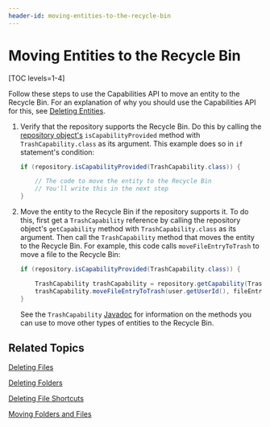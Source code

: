 ```yaml
---
header-id: moving-entities-to-the-recycle-bin
---
```


# Moving Entities to the Recycle Bin

[TOC levels=1-4]

Follow these steps to use the Capabilities API to move an entity to the Recycle 
Bin. For an explanation of why you should use the Capabilities API for this, see 
[Deleting Entities](/docs/7-2/frameworks/-/knowledge_base/f/deleting-entities). 

1.  Verify that the repository supports the Recycle Bin. Do this by calling the 
    [repository object's](/docs/7-2/frameworks/-/knowledge_base/f/documents-and-media-api#specifying-repositories) 
    `isCapabilityProvided` method with `TrashCapability.class` as its argument. 
    This example does so in `if` statement's condition: 

    ```java
    if (repository.isCapabilityProvided(TrashCapability.class)) {

        // The code to move the entity to the Recycle Bin
        // You'll write this in the next step
    }
    ```

2.  Move the entity to the Recycle Bin if the repository supports it. To do 
    this, first get a `TrashCapability` reference by calling the repository 
    object's `getCapability` method with `TrashCapability.class` as its 
    argument. Then call the `TrashCapability` method that moves the entity to 
    the Recycle Bin. For example, this code calls `moveFileEntryToTrash` to move 
    a file to the Recycle Bin: 

    ```java
    if (repository.isCapabilityProvided(TrashCapability.class)) {

        TrashCapability trashCapability = repository.getCapability(TrashCapability.class);
        trashCapability.moveFileEntryToTrash(user.getUserId(), fileEntry);
    }
    ```

    See the `TrashCapability` 
    [Javadoc](@platform-ref@/7.2-latest/javadocs/portal-kernel/com/liferay/portal/kernel/repository/capabilities/TrashCapability.html) 
    for information on the methods you can use to move other types of entities 
    to the Recycle Bin. 

## Related Topics

[Deleting Files](/docs/7-2/frameworks/-/knowledge_base/f/deleting-files)

[Deleting Folders](/docs/7-2/frameworks/-/knowledge_base/f/deleting-folders)

[Deleting File Shortcuts](/docs/7-2/frameworks/-/knowledge_base/f/deleting-file-shortcuts)

[Moving Folders and Files](/docs/7-2/frameworks/-/knowledge_base/f/moving-folders-and-files)
